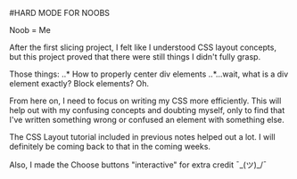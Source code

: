 #HARD MODE FOR NOOBS

Noob = Me

After the first slicing project, I felt like I understood CSS layout concepts, but this project proved that there were still things I didn't fully grasp.

Those things:
..* How to properly center div elements
..*...wait, what is a div element exactly?  Block elements?  Oh.

From here on, I need to focus on writing my CSS more efficiently.  This will help out with my confusing concepts and doubting myself, only to find that I've written something wrong or confused an element with something else.

The CSS Layout tutorial included in previous notes helped out a lot.  I will definitely be coming back to that in the coming weeks.



Also, I made the Choose buttons "interactive" for extra credit ¯\_(ツ)_/¯